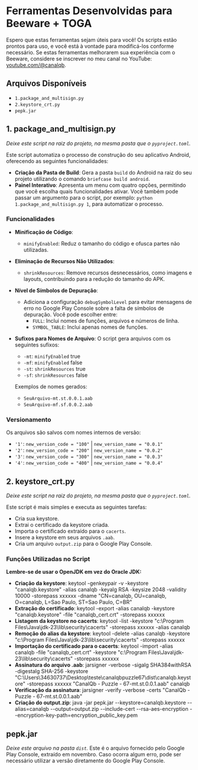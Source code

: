 # Ferramentas Desenvolvidas para Beeware + TOGA

Espero que estas ferramentas sejam úteis para você! Os scripts estão prontos para uso, e você está à vontade para modificá-los conforme necessário. Se estas ferramentas melhorarem sua experiência com o Beeware, considere se inscrever no meu canal no YouTube: [youtube.com/@canalqb](https://youtube.com/@canalqb).

## Arquivos Disponíveis

- `1.package_and_multisign.py`
- `2.keystore_crt.py`
- `pepk.jar`

## 1. package_and_multisign.py

*Deixe este script na raiz do projeto, na mesma pasta que o `pyproject.toml`.*

Este script automatiza o processo de construção do seu aplicativo Android, oferecendo as seguintes funcionalidades:

- **Criação da Pasta de Build**: Gera a pasta `build` do Android na raiz do seu projeto utilizando o comando `briefcase build android`.
- **Painel Interativo**: Apresenta um menu com quatro opções, permitindo que você escolha quais funcionalidades ativar. Você também pode passar um argumento para o script, por exemplo: `python 1.package_and_multisign.py 1`, para automatizar o processo.

### Funcionalidades

- **Minificação de Código**: 
  - `minifyEnabled`: Reduz o tamanho do código e ofusca partes não utilizadas.
  
- **Eliminação de Recursos Não Utilizados**: 
  - `shrinkResources`: Remove recursos desnecessários, como imagens e layouts, contribuindo para a redução do tamanho do APK.
  
- **Nível de Símbolos de Depuração**: 
  - Adiciona a configuração `debugSymbolLevel` para evitar mensagens de erro no Google Play Console sobre a falta de símbolos de depuração. Você pode escolher entre:
    - `FULL`: Inclui nomes de funções, arquivos e números de linha.
    - `SYMBOL_TABLE`: Inclui apenas nomes de funções.

- **Sufixos para Nomes de Arquivo**: 
  O script gera arquivos com os seguintes sufixos:
  - `-mt`: `minifyEnabled` true
  - `-mf`: `minifyEnabled` false
  - `-st`: `shrinkResources` true
  - `-sf`: `shrinkResources` false

  Exemplos de nomes gerados:
  - `SeuArquivo-mt.st.0.0.1.aab`
  - `SeuArquivo-mf.sf.0.0.2.aab`

### Versionamento

Os arquivos são salvos com nomes internos de versão:
- `'1'`: `new_version_code = "100"` | `new_version_name = "0.0.1"`
- `'2'`: `new_version_code = "200"` | `new_version_name = "0.0.2"`
- `'3'`: `new_version_code = "300"` | `new_version_name = "0.0.3"`
- `'4'`: `new_version_code = "400"` | `new_version_name = "0.0.4"`

## 2. keystore_crt.py

*Deixe este script na raiz do projeto, na mesma pasta que o `pyproject.toml`.*

Este script é mais simples e executa as seguintes tarefas:

- Cria sua keystore.
- Extrai o certificado da keystore criada.
- Importa o certificado extraído para o `cacerts`.
- Insere a keystore em seus arquivos `.aab`.
- Cria um arquivo `output.zip` para o Google Play Console.

### Funções Utilizadas no Script

**Lembre-se de usar o OpenJDK em vez do Oracle JDK:**

- **Criação da keystore**: keytool -genkeypair -v -keystore "canalqb.keystore" -alias canalqb -keyalg RSA -keysize 2048 -validity 10000 -storepass xxxxxx -dname "CN=canalqb, OU=canalqb, O=canalqb, L=Sao Paulo, ST=Sao Paulo, C=BR"
- **Extração do certificado**: keytool -export -alias canalqb -keystore "canalqb.keystore" -file "canalqb_cert.crt" -storepass xxxxxx
- **Listagem da keystore no cacerts**: keytool -list -keystore "c:\Program Files\Java\jdk-23\lib\security\cacerts" -storepass xxxxxx -alias canalqb
- **Remoção do alias da keystore**: keytool -delete -alias canalqb -keystore "c:\Program Files\Java\jdk-23\lib\security\cacerts" -storepass xxxxxx 
- **Importação do certificado para o cacerts**: keytool -import -alias canalqb -file "canalqb_cert.crt" -keystore "c:\Program Files\Java\jdk-23\lib\security\cacerts" -storepass xxxxxx 
- **Assinatura do arquivo .aab**: jarsigner -verbose -sigalg SHA384withRSA -digestalg SHA-256 -keystore "C:\Users\34630737\Desktop\teste\canalqbpuzzle67\dist\canalqb.keystore" -storepass xxxxxx "CanalQb - Puzzle - 67-mt.st.0.0.1.aab" canalqb  
- **Verificação da assinatura**: jarsigner -verify -verbose -certs "CanalQb - Puzzle - 67-mt.st.0.0.1.aab"
- **Criação do output.zip**: java -jar pepk.jar --keystore=canalqb.keystore --alias=canalqb --output=output.zip --include-cert --rsa-aes-encryption --encryption-key-path=encryption_public_key.pem


## pepk.jar

*Deixe este arquivo na pasta `dist`.*
Este é o arquivo fornecido pelo Google Play Console, extraído em novembro. Caso ocorra algum erro, pode ser necessário utilizar a versão diretamente do Google Play Console.


